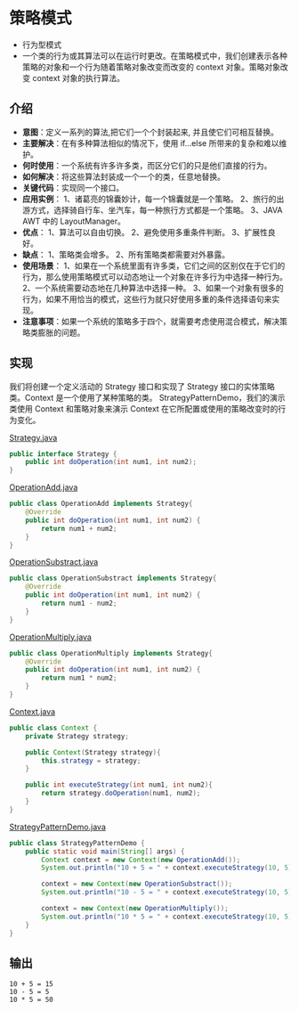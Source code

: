 # 策略模式
- 行为型模式
- 一个类的行为或其算法可以在运行时更改。在策略模式中，我们创建表示各种策略的对象和一个行为随着策略对象改变而改变的 context 对象。策略对象改变 context 对象的执行算法。

## 介绍
- **意图**：定义一系列的算法,把它们一个个封装起来, 并且使它们可相互替换。
- **主要解决**：在有多种算法相似的情况下，使用 if...else 所带来的复杂和难以维护。
- **何时使用**：一个系统有许多许多类，而区分它们的只是他们直接的行为。
- **如何解决**：将这些算法封装成一个一个的类，任意地替换。
- **关键代码**：实现同一个接口。
- **应用实例**： 1、诸葛亮的锦囊妙计，每一个锦囊就是一个策略。 2、旅行的出游方式，选择骑自行车、坐汽车，每一种旅行方式都是一个策略。 3、JAVA AWT 中的 LayoutManager。
- **优点**： 1、算法可以自由切换。 2、避免使用多重条件判断。 3、扩展性良好。
- **缺点**： 1、策略类会增多。 2、所有策略类都需要对外暴露。
- **使用场景**： 1、如果在一个系统里面有许多类，它们之间的区别仅在于它们的行为，那么使用策略模式可以动态地让一个对象在许多行为中选择一种行为。 2、一个系统需要动态地在几种算法中选择一种。 3、如果一个对象有很多的行为，如果不用恰当的模式，这些行为就只好使用多重的条件选择语句来实现。
- **注意事项**：如果一个系统的策略多于四个，就需要考虑使用混合模式，解决策略类膨胀的问题。

## 实现
我们将创建一个定义活动的 Strategy 接口和实现了 Strategy 接口的实体策略类。Context 是一个使用了某种策略的类。
StrategyPatternDemo，我们的演示类使用 Context 和策略对象来演示 Context 在它所配置或使用的策略改变时的行为变化。

[Strategy.java](../my-action-pattern/src/main/java/com/wjpdev/myaction/pattern/behavioral/strategypattern/Strategy.java)
```java
public interface Strategy {
    public int doOperation(int num1, int num2);
}

```

[OperationAdd.java](../my-action-pattern/src/main/java/com/wjpdev/myaction/pattern/behavioral/strategypattern/OperationAdd.java)
```java
public class OperationAdd implements Strategy{
    @Override
    public int doOperation(int num1, int num2) {
        return num1 + num2;
    }
}
```

[OperationSubstract.java](../my-action-pattern/src/main/java/com/wjpdev/myaction/pattern/behavioral/strategypattern/OperationSubstract.java)
```java
public class OperationSubstract implements Strategy{
    @Override
    public int doOperation(int num1, int num2) {
        return num1 - num2;
    }
}
```

[OperationMultiply.java](../my-action-pattern/src/main/java/com/wjpdev/myaction/pattern/behavioral/strategypattern/OperationMultiply.java)
```java
public class OperationMultiply implements Strategy{
    @Override
    public int doOperation(int num1, int num2) {
        return num1 * num2;
    }
}
```

[Context.java](../my-action-pattern/src/main/java/com/wjpdev/myaction/pattern/behavioral/strategypattern/Context.java)
```java
public class Context {
    private Strategy strategy;

    public Context(Strategy strategy){
        this.strategy = strategy;
    }

    public int executeStrategy(int num1, int num2){
        return strategy.doOperation(num1, num2);
    }
}
```

[StrategyPatternDemo.java](../my-action-pattern/src/main/java/com/wjpdev/myaction/pattern/behavioral/strategypattern/StrategyPatternDemo.java)
```java
public class StrategyPatternDemo {
    public static void main(String[] args) {
        Context context = new Context(new OperationAdd());
        System.out.println("10 + 5 = " + context.executeStrategy(10, 5));

        context = new Context(new OperationSubstract());
        System.out.println("10 - 5 = " + context.executeStrategy(10, 5));

        context = new Context(new OperationMultiply());
        System.out.println("10 * 5 = " + context.executeStrategy(10, 5));
    }
}
```

## 输出
```
10 + 5 = 15
10 - 5 = 5
10 * 5 = 50

```